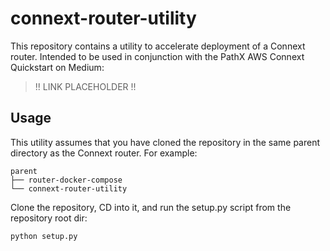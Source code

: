 # connext-router-utility

This repository contains a utility to accelerate deployment of a Connext router. Intended to be used in conjunction with the PathX AWS Connext Quickstart on Medium:

> !! LINK PLACEHOLDER !!

## Usage

This utility assumes that you have cloned the repository in the same parent directory as the Connext router. For example:

```
parent
├── router-docker-compose
└── connext-router-utility
``` 

Clone the repository, CD into it, and run the setup.py script from the repository root dir:

```
python setup.py
```